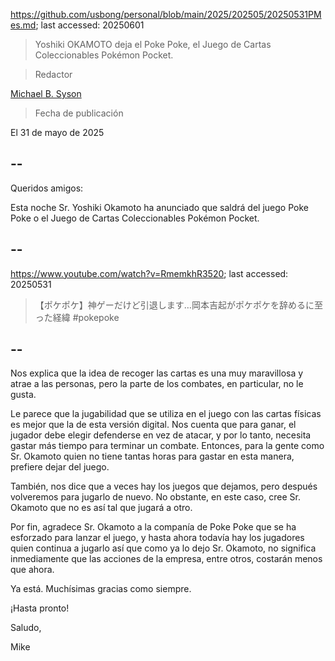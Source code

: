 https://github.com/usbong/personal/blob/main/2025/202505/20250531PMes.md; last accessed: 20250601

> Yoshiki OKAMOTO deja el Poke Poke, el Juego de Cartas Coleccionables Pokémon Pocket. 

> Redactor

[Michael B. Syson](https://www.linkedin.com/in/michaelsyson/)

> Fecha de publicación

El 31 de mayo de 2025

## --

Queridos amigos:

Esta noche Sr. Yoshiki Okamoto ha anunciado que saldrá del juego Poke Poke o el Juego de Cartas Coleccionables Pokémon Pocket.

## --

https://www.youtube.com/watch?v=RmemkhR3520; last accessed: 20250531

> 【ポケポケ】神ゲーだけど引退します…岡本吉起がポケポケを辞めるに至った経緯 #pokepoke

## --

Nos explica que la idea de recoger las cartas es una muy maravillosa y atrae a las personas, pero la parte de los combates, en particular, no le gusta.

Le parece que la jugabilidad que se utiliza en el juego con las cartas físicas es mejor que la de esta versión digital. Nos cuenta que para ganar, el jugador debe elegir defenderse en vez de atacar, y por lo tanto, necesita gastar más tiempo para terminar un combate. Entonces, para la gente como Sr. Okamoto quien no tiene tantas horas para gastar en esta manera, prefiere dejar del juego. 

También, nos dice que a veces hay los juegos que dejamos, pero después volveremos para jugarlo de nuevo. No obstante, en este caso, cree Sr. Okamoto que no es así tal que jugará a otro.

Por fin, agradece Sr. Okamoto a la companía de Poke Poke que se ha esforzado para lanzar el juego, y hasta ahora todavía hay los jugadores quien continua a jugarlo así que como ya lo dejo Sr. Okamoto, no significa inmediamente que las acciones de la empresa, entre otros, costarán menos que ahora.

Ya está. Muchísimas gracias como siempre.

¡Hasta pronto!

Saludo,

Mike

